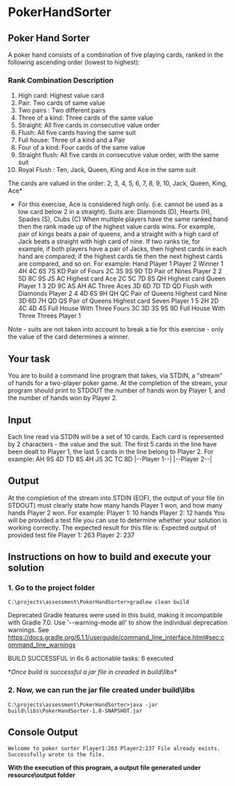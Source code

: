 # PokerHandSorter

## Poker Hand Sorter
A poker hand consists of a combination of five playing cards, ranked in the following ascending order (lowest to highest): 
### Rank 	Combination 	    Description 
1. 	High card: 	      Highest value card 
2. 	Pair: 	            Two cards of same value 
3. 	Two pairs :	      Two different pairs 
4. 	Three of a kind: 	Three cards of the same value 
5. 	Straight: 	        All five cards in consecutive value order 
6. 	Flush: 	All five cards having the same suit 
7. 	Full house: 	Three of a kind and a Pair 
8. 	Four of a kind: 	Four cards of the same value 
9. 	Straight flush: 	All five cards in consecutive value order, with the same suit 
10. Royal Flush :	Ten, Jack, Queen, King and Ace in the same suit 
 
The cards are valued in the order: 2, 3, 4, 5, 6, 7, 8, 9, 10, Jack, Queen, King, Ace* 
* For this exercise, Ace is considered high only. (i.e. cannot be used as a low card below 2 in a straight). 
Suits are: Diamonds (D), Hearts (H), Spades (S), Clubs (C) 
When multiple players have the same ranked hand then the rank made up of the highest value cards wins. For example, pair of kings beats a pair of queens, and a straight with a high card of Jack beats a straight with high card of nine. 
If two ranks tie, for example, if both players have a pair of Jacks, then highest cards in each hand are compared; if the highest cards tie then the next highest cards are compared, and so on. 
For example: 
Hand 	Player 1 	Player 2 	Winner 
1 	4H 4C 6S 7S KD Pair of Fours 	2C 3S 9S 9D TD Pair of Nines 	Player 2 
2 	5D 8C 9S JS AC 
Highest card Ace 	2C 5C 7D 8S QH 
Highest card Queen 	Player 1 
3 	2D 9C AS AH AC Three Aces 	3D 6D 7D TD QD 
Flush with Diamonds 	Player 2 
4 	4D 6S 9H QH QC Pair of Queens 
Highest card Nine 	3D 6D 7H QD QS Pair of Queens 
Highest card Seven 	Player 1 
5 	2H 2D 4C 4D 4S 
Full House 
With Three Fours 	3C 3D 3S 9S 9D 
Full House 
With Three Threes 	Player 1 
 
Note - suits are not taken into account to break a tie for this exercise - only the value of the card determines a winner. 
 
## Your task 
You are to build a command line program that takes, via STDIN, a "stream" of hands for a two-player poker game. At the completion of the stream, your program should print to STDOUT the number of hands won by Player 1, and the number of hands won by Player 2. 
 
## Input 
Each line read via STDIN will be a set of 10 cards. Each card is represented by 2 characters - the value and the suit. The first 5 cards in the line have been dealt to Player 1, the last 5 cards in the line belong to Player 2. 
For example: 
AH 9S 4D TD 8S 4H JS 3C TC 8D |--Player 1--| |--Player 2--| 
 
## Output 
At the completion of the stream into STDIN (EOF), the output of your file (in STDOUT) must clearly state how many hands Player 1 won, and how many hands Player 2 won. For example: 
Player 1: 10 hands 
Player 2: 12 hands 
You will be provided a test file you can use to determine whether your solution is working correctly. The expected result for this file is: 
Expected output of provided test file 
Player 1: 263 
Player 2: 237 
 

## Instructions on how to build and execute your solution 

### 1. Go to the project folder
`C:\projects\assessment\PokerHandSorter>gradlew clean build`

Deprecated Gradle features were used in this build, making it incompatible with Gradle 7.0.
Use '--warning-mode all' to show the individual deprecation warnings.
See https://docs.gradle.org/6.1.1/userguide/command_line_interface.html#sec:command_line_warnings

BUILD SUCCESSFUL in 6s
6 actionable tasks: 6 executed

**Once build is successful a jar file in creaded in build\libs\**

### 2. Now, we can run the jar file created under build\libs
````C:\projects\assessment\PokerHandSorter>java -jar build\libs\PokerHandSorter-1.0-SNAPSHOT.jar````

## Console Output
``Welcome to poker sorter
Player1:263
Player2:237
File already exists.
Successfully wrote to the file.``

**With the execution of this program, a output file generated under resource\output folder**
